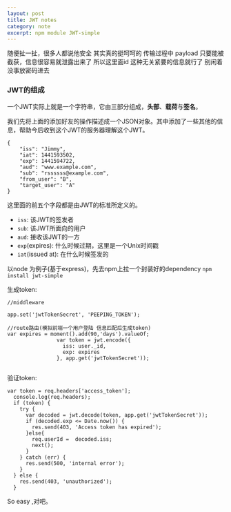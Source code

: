 ```yaml
---
layout: post
title: JWT notes
category: note
excerpt: npm module JWT-simple
---
```

随便扯一扯，很多人都说他安全 其实真的挺呵呵的 传输过程中 payload 只要能被截获，信息很容易就泄露出来了 所以这里面id 这种无关紧要的信息就行了 别闲着没事放密码进去

### JWT的组成

一个JWT实际上就是一个字符串，它由三部分组成，**头部**、**载荷**与**签名**。

我们先将上面的添加好友的操作描述成一个JSON对象。其中添加了一些其他的信息，帮助今后收到这个JWT的服务器理解这个JWT。

```
{
    "iss": "Jimmy",
    "iat": 1441593502,
    "exp": 1441594722,
    "aud": "www.example.com",
    "sub": "rssssss@example.com",
    "from_user": "B",
    "target_user": "A"
}
```

这里面的前五个字段都是由JWT的标准所定义的。

- `iss`: 该JWT的签发者
- `sub`: 该JWT所面向的用户
- `aud`: 接收该JWT的一方
- `exp`(expires): 什么时候过期，这里是一个Unix时间戳
- `iat`(issued at): 在什么时候签发的



以node 为例子(基于express)，先去npm上拉一个封装好的dependency  `npm install jwt-simple`

生成token:

```
//middleware

app.set('jwtTokenSecret', 'PEEPING_TOKEN');

//route路由(模拟前端一个用户登陆 信息匹配后生成token)
var expires = moment().add(90,'days').valueOf;
                var token = jwt.encode({
                  iss: user._id,
                  exp: expires
                }, app.get('jwtTokenSecret'));
                
```

验证token:

```
var token = req.headers['access_token'];
  console.log(req.headers);
  if (token) {
    try {
      var decoded = jwt.decode(token, app.get('jwtTokenSecret'));
      if (decoded.exp <= Date.now()) {
        res.send(403, 'Access token has expired');
      }else{
        req.userId =  decoded.iss;
        next();
      }
    } catch (err) {
      res.send(500, 'internal error');
    }
  } else {
    res.send(403, 'unauthorized');
  }
```

So easy ,对吧。

